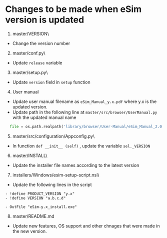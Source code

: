 # Changes to be made when eSim version is updated

1. master/VERSION\
- Change the version number

2. master/conf.py\
- Update `release` variable

3. master/setup.py\
- Update `version` field in `setup` function

4. User manual
- Update user manual filename as `eSim_Manual_y.x.pdf` where y.x is the updated version.
- Update path in the following line at `master/src/browser/UserManual.py` with the updated manual name
```python
  file = os.path.realpath('library/browser/User-Manual/eSim_Manual_2.0.pdf')
```

5. master/src/configuration/Appconfig.py\
- In function `def __init__ (self)` , update the variable `sel._VERSION`

6. master/INSTALL\
- Update the installer file names according to the latest version

7. installers/Windows/esim-setup-script.nsi\
- Update the following lines in the script
```nsi
- !define PRODUCT_VERSION "y.x"
- !define VERSION "a.b.c.d"

- OutFile "eSim-y.x_install.exe"
```

8. master/README.md
- Update new features, OS support and other chnages that were made in the new version.




